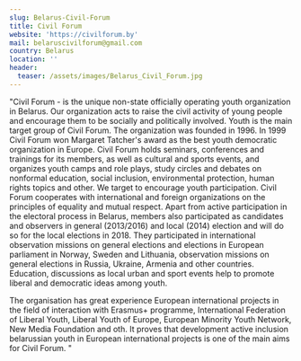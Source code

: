 ```yaml
---
slug: Belarus-Civil-Forum
title: Civil Forum
website: 'https://civilforum.by'
mail: belaruscivilforum@gmail.com
country: Belarus
location: ''
header:
  teaser: /assets/images/Belarus_Civil_Forum.jpg
---
```

"Civil Forum - is the unique non-state officially operating youth organization in Belarus. Our organization acts to raise the civil activity of young people and encourage them to be socially and politically involved. Youth is the main target group of Civil Forum. The organization was founded in 1996. In 1999 Civil Forum won Margaret Tatcher's award as the best youth democratic organization in Europe. Civil Forum holds seminars, conferences and trainings for its members, as well as cultural and sports events, and organizes youth camps and role plays, study circles and debates on nonformal education, social inclusion, environmental protection, human rights topics and other. We target to encourage youth participation. Civil Forum cooperates with international and foreign organizations on the principles of equality and mutual respect. Apart from active participation in the electoral process in Belarus, members also participated as candidates and observers in general (2013/2016) and local (2014) election and will do so for the local elections in 2018.  They participated in international observation missions on general elections and elections in European parliament in Norway, Sweden and Lithuania, observation missions on general elections in Russia, Ukraine, Armenia and other countries. Education, discussions as local urban and sport events help to promote liberal and democratic ideas among youth.


The organisation has great experience European international projects in the field of interaction with Erasmus+ programme, International Federation of Liberal Youth, Liberal Youth of Europe, European Minority Youth Network, New Media Foundation and oth. It proves that development active inclusion belarussian youth in European international projects is one of the main aims for Civil Forum.
"
